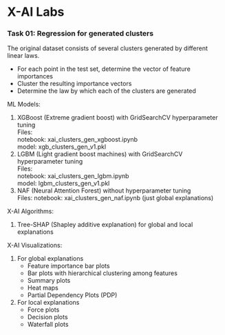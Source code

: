 # X-AI Labs

### Task 01: Regression for generated clusters  
The original dataset consists of several clusters generated by different linear laws.  
- For each point in the test set, determine the vector of feature importances
- Cluster the resulting importance vectors
- Determine the law by which each of the clusters are generated

ML Models:  
1) XGBoost (Extreme gradient boost) with GridSearchCV hyperparameter tuning  
   Files:  
   notebook: xai_clusters_gen_xgboost.ipynb  
   model: xgb_clusters_gen_v1.pkl  
2) LGBM (Light gradient boost machines) with GridSearchCV hyperparameter tuning  
   Files:  
   notebook: xai_clusters_gen_lgbm.ipynb  
   model: lgbm_clusters_gen_v1.pkl
3) NAF (Neural Attention Forest) without hyperparameter tuning  
   Files:
   notebook: xai_clusters_gen_naf.ipynb (just global explanations) 

X-AI Algorithms:  
1) Tree-SHAP (Shapley additive explanation) for global and local explanations

X-AI Visualizations:  
1) For global explanations
   - Feature importance bar plots
   - Bar plots with hierarchical clustering among features
   - Summary plots
   - Heat maps
   - Partial Dependency Plots (PDP)
2) For local explanations
   - Force plots
   - Decision plots
   - Waterfall plots
